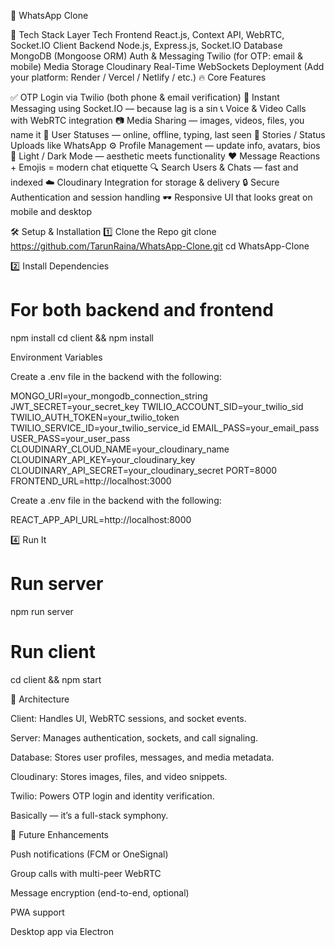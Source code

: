 💬 WhatsApp Clone

🧠 Tech Stack
Layer	Tech
Frontend	React.js, Context API, WebRTC, Socket.IO Client
Backend	Node.js, Express.js, Socket.IO
Database	MongoDB (Mongoose ORM)
Auth & Messaging	Twilio (for OTP: email & mobile)
Media Storage	Cloudinary
Real-Time	WebSockets
Deployment	(Add your platform: Render / Vercel / Netlify / etc.)
🔥 Core Features

✅ OTP Login via Twilio (both phone & email verification)
💬 Instant Messaging using Socket.IO — because lag is a sin
📞 Voice & Video Calls with WebRTC integration
📷 Media Sharing — images, videos, files, you name it
🧠 User Statuses — online, offline, typing, last seen
📜 Stories / Status Uploads like WhatsApp
⚙️ Profile Management — update info, avatars, bios
🎨 Light / Dark Mode — aesthetic meets functionality
❤️ Message Reactions + Emojis = modern chat etiquette
🔍 Search Users & Chats — fast and indexed
☁️ Cloudinary Integration for storage & delivery
🔒 Secure Authentication and session handling
🕶️ Responsive UI that looks great on mobile and desktop

🛠️ Setup & Installation
1️⃣ Clone the Repo
git clone https://github.com/TarunRaina/WhatsApp-Clone.git
cd WhatsApp-Clone

2️⃣ Install Dependencies
# For both backend and frontend
npm install
cd client && npm install


Environment Variables

Create a .env file in the backend with the following:

MONGO_URI=your_mongodb_connection_string
JWT_SECRET=your_secret_key
TWILIO_ACCOUNT_SID=your_twilio_sid
TWILIO_AUTH_TOKEN=your_twilio_token
TWILIO_SERVICE_ID=your_twilio_service_id
EMAIL_PASS=your_email_pass
USER_PASS=your_user_pass
CLOUDINARY_CLOUD_NAME=your_cloudinary_name
CLOUDINARY_API_KEY=your_cloudinary_key
CLOUDINARY_API_SECRET=your_cloudinary_secret
PORT=8000
FRONTEND_URL=http://localhost:3000


Create a .env file in the backend with the following:

REACT_APP_API_URL=http://localhost:8000


4️⃣ Run It
# Run server
npm run server

# Run client
cd client && npm start


🧩 Architecture

Client: Handles UI, WebRTC sessions, and socket events.

Server: Manages authentication, sockets, and call signaling.

Database: Stores user profiles, messages, and media metadata.

Cloudinary: Stores images, files, and video snippets.

Twilio: Powers OTP login and identity verification.

Basically — it’s a full-stack symphony.

🧠 Future Enhancements

Push notifications (FCM or OneSignal)

Group calls with multi-peer WebRTC

Message encryption (end-to-end, optional)

PWA support

Desktop app via Electron
